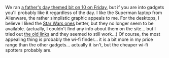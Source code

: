 We ran [a father's day themed bit on 10 on Friday](http://on10.net/Blogs/TheShow/3569/), but if you are into gadgets you'll probably like it regardless of the day. I like the Superman laptop from Alienware, the rather simplistic graphic appeals to me. For the desktops, I believe I liked the [Star Wars ones](http://blogs.duncanmackenzie.net/duncanma/archive/2005/05/01/1403.aspx) better, but they no longer seem to be available. (actually, I couldn't find any info about them on the site... but I tried out [the old links](http://www.alienware.com/starwars_pages/awswaurora.aspx) and they seemed to still work...) Of course, the most appealing thing is probably the wi-fi finder... it is a bit more in my price range than the other gadgets... actually it isn't, but the cheaper wi-fi spotters probably are.